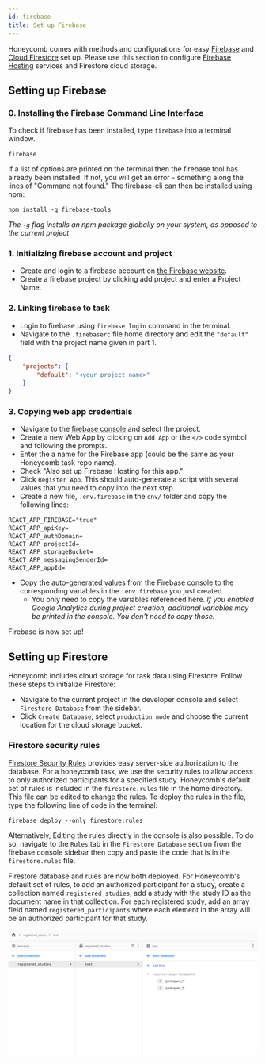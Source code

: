 ```yaml
---
id: firebase
title: Set up Firebase
---
```


Honeycomb comes with methods and configurations for easy [Firebase](https://firebase.google.com/) and [Cloud Firestore](https://firebase.google.com/docs/firestore) set up. Please use this section to configure [Firebase Hosting](https://firebase.google.com/docs/hosting) services and Firestore cloud storage.

## Setting up Firebase

### 0. Installing the Firebase Command Line Interface

To check if firebase has been installed, type `firebase` into a terminal window.

```shell
firebase
```

If a list of options are printed on the terminal then the firebase tool has already been installed. If not, you will get an error - something along the lines of "Command not found." The firebase-cli can then be installed using npm:

```shell
npm install -g firebase-tools
```

_The `-g` flag installs an npm package globally on your system, as opposed to the current project_

### 1. Initializing firebase account and project

- Create and login to a firebase account on [the Firebase website](https://firebase.google.com/).
- Create a firebase project by clicking add project and enter a Project Name.

### 2. Linking firebase to task

- Login to firebase using `firebase login` command in the terminal.
- Navigate to the `.firebaserc` file home directory and edit the `"default"` field with the project name given in part 1.

```json
{
    "projects": {
        "default": "<your project name>"
    }
}
```

### 3. Copying web app credentials

- Navigate to the [firebase console](https://console.firebase.google.com/) and select the project.
- Create a new Web App by clicking on `Add App` or the `</>` code symbol and following the prompts.
- Enter the a name for the Firebase app (could be the same as your Honeycomb task repo name).
- Check "Also set up Firebase Hosting for this app."
- Click `Register App`. This should auto-generate a script with several values that you need to copy into the next step.
- Create a new file, `.env.firebase` in the `env/` folder and copy the following lines:

```text
REACT_APP_FIREBASE="true"
REACT_APP_apiKey=
REACT_APP_authDomain=
REACT_APP_projectId=
REACT_APP_storageBucket=
REACT_APP_messagingSenderId=
REACT_APP_appId=
```

- Copy the auto-generated values from the Firebase console to the corresponding variables in the `.env.firebase` you just created.
  - You only need to copy the variables referenced here. _If you enabled Google Analytics during project creation, additional variables may be printed in the console. You don't need to copy those._

Firebase is now set up!

## Setting up Firestore

Honeycomb includes cloud storage for task data using Firestore. Follow these steps to initialize Firestore:

- Navigate to the current project in the developer console and select `Firestore Database` from the sidebar.
- Click `Create Database`, select `production mode` and choose the current location for the cloud storage bucket.

### Firestore security rules

[Firestore Security Rules](https://firebase.google.com/docs/firestore/security/get-started) provides easy server-side authorization to the database. For a honeycomb task, we use the security rules to allow access to only authorized participants for a specified study. Honeycomb's default set of rules is included in the `firestore.rules` file in the home directory. This file can be edited to change the rules. To deploy the rules in the file, type the following line of code in the terminal:

```shell
firebase deploy --only firestore:rules
```

Alternatively, Editing the rules directly in the console is also possible. To do so, navigate to the `Rules` tab in the `Firestore Database` section from the firebase console sidebar then copy and paste the code that is in the `firestore.rules` file.

Firestore database and rules are now both deployed. For Honeycomb's default set of rules, to add an authorized participant for a study, create a collection named `registered_studies`, add a study with the study ID as the document name in that collection. For each registered study, add an array field named `registered_participants` where each element in the array will be an authorized participant for that study.

![Example Task](assets/test-task.png)
